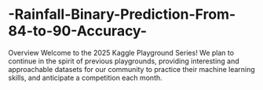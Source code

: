 # -Rainfall-Binary-Prediction-From-84-to-90-Accuracy-
Overview Welcome to the 2025 Kaggle Playground Series! We plan to continue in the spirit of previous playgrounds, providing interesting and approachable datasets for our community to practice their machine learning skills, and anticipate a competition each month.

